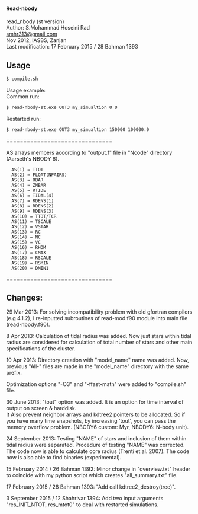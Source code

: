 #### Read-nbody  
 read_nbody (st version)  
 Author: S.Mohammad Hoseini Rad  
 smhr313@gmail.com  
 Nov 2012, IASBS, Zanjan  
 Last modification: 17 February 2015 / 28 Bahman 1393 
## Usage 
```sh
$ compile.sh
```
Usage example:  
Common run:  
```sh
$ read-nbody-st.exe OUT3 my_simualtion 0 0
```
Restarted run: 
```sh
$ read-nbody-st.exe OUT3 my_simualtion 150000 100000.0
```
===============================

AS arrays members according to "output.f" file in "Ncode" directory (Aarseth's NBODY 6).  

      AS(1) = TTOT
      AS(2) = FLOAT(NPAIRS)
      AS(3) = RBAR
      AS(4) = ZMBAR
      AS(5) = RTIDE
      AS(6) = TIDAL(4)
      AS(7) = RDENS(1)
      AS(8) = RDENS(2)
      AS(9) = RDENS(3)
      AS(10) = TTOT/TCR
      AS(11) = TSCALE
      AS(12) = VSTAR
      AS(13) = RC
      AS(14) = NC
      AS(15) = VC
      AS(16) = RHOM
      AS(17) = CMAX
      AS(18) = RSCALE
      AS(19) = RSMIN
      AS(20) = DMIN1
===============================

## Changes:

29 Mar 2013: For solving incompatibility problem with old gfortran compilers (e.g 4.1.2), I re-inputted subroutines of read-mod.f90 module into main file (read-nbody.f90).

8 Apr 2013: Calculation of tidal radius was added. Now just stars within tidal radius are considered for calculation of total number of stars and other main specifications of the cluster.

10 Apr 2013: Directory creation with "model_name" name was added. Now, previous "All-" files are made in the "model_name" directory with the same prefix.

Optimization options "-O3" and "-ffast-math" were added to "compile.sh" file.

30 June 2013: "tout" option was added. It is an option for time interval of output on screen & harddisk.   
It Also prevent neighbor arrays and kdtree2 pointers to be allocated. So if you have many time snapshots, by increasing 'tout', you can pass the memory overflow problem. (NBODY6 custom: Myr, NBODY6: N-body unit).  

24 September 2013: Testing "NAME" of stars and inclusion of them within tidal radius were separated. Procedure of testing "NAME" was corrected. The code now is able to calculate core radius (Trenti et al. 2007). The code now is also able to find binaries (experimental).

15 February 2014 / 26 Bahman 1392: Minor change in "overview.txt" header to coincide with my python script which creates "all_summary.txt" file.

17 February 2015 / 28 Bahman 1393: "Add call kdtree2_destroy(tree)".

3 September 2015 / 12 Shahrivar 1394: Add two input arguments "res_INIT_NTOT, res_mtot0" to deal with restarted simulations.

